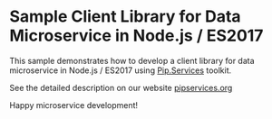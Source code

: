 # Sample Client Library for Data Microservice in Node.js / ES2017

This sample demonstrates how to develop a client library for data microservice in Node.js / ES2017 using [Pip.Services](http://github.com/pip-services/pip-services) toolkit.

See the detailed description on our website [pipservices.org](http://pipservices.org)

Happy microservice development!